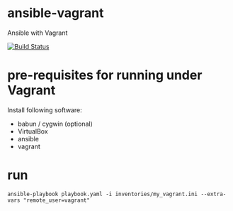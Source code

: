 # ansible-vagrant
Ansible with Vagrant

[![Build Status](https://travis-ci.org/raytong82/ansible-vagrant.svg?branch=master)](https://travis-ci.org/raytong82/ansible-vagrant)

# pre-requisites for running under Vagrant
Install following software:
- babun / cygwin (optional)
- VirtualBox
- ansible
- vagrant

# run
`ansible-playbook playbook.yaml -i inventories/my_vagrant.ini --extra-vars "remote_user=vagrant"`
